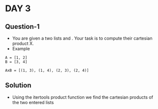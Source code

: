 # DAY 3

## Question-1
- You are given a two lists  and . Your task is to compute their cartesian product X.
- Example 
```
A = [1, 2]
B = [3, 4]

AxB = [(1, 3), (1, 4), (2, 3), (2, 4)]
```
## Solution
- Using the itertools product function we find the cartesian products of the two entered lists